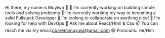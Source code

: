  Hi there, my name is Muyiwa 👋
🔭 I’m currently working on building simple tools and solving problems 
🌱 I’m currently working my way to becoming a solid Fullstack Developer
👯 I’m looking to collaborate on anything nice!
🤔 I’m looking for help with DevOps
💬 Ask me about React/Html & Css
📫 You can reach me via my email:obaremimuyiwa@gmail.com
😄 Pronouns: He/Him 
   

